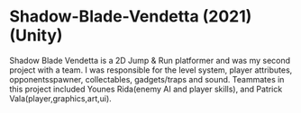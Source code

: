 # Shadow-Blade-Vendetta (2021)(Unity)

Shadow Blade Vendetta is a 2D Jump & Run platformer and was my second project with a team. I was responsible for the level system, player attributes, opponentsspawner, collectables, gadgets/traps and sound. Teammates in this project included Younes Rida(enemy AI and player skills), and Patrick Vala(player,graphics,art,ui).

